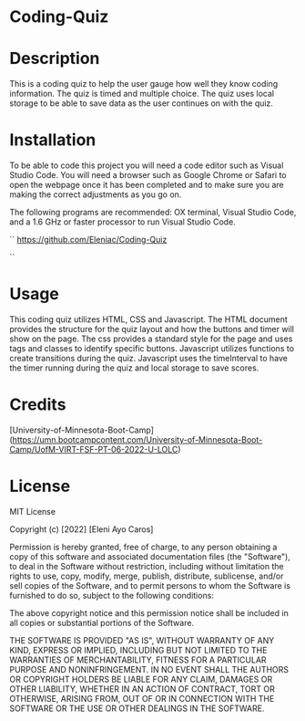 # Coding-Quiz
# Description
This is a coding quiz to help the user gauge how well they know coding information. The quiz is timed and multiple choice. The quiz uses local storage to be able to save data as the user continues on with the quiz. 

# Installation
To be able to code this project you will need a code editor such as Visual Studio Code. You will need a browser such as Google Chrome or Safari to open the webpage once it has been completed and to make sure you are making the correct adjustments as you go on. 

The following programs are recommended: OX terminal, Visual Studio Code, and a 1.6 GHz or faster processor to run Visual Studio Code.

``
https://github.com/Eleniac/Coding-Quiz

``

# Usage
This coding quiz utilizes HTML, CSS and Javascript. The HTML document provides the structure for the quiz layout and how the buttons and timer will show on the page. The css provides a standard style for the page and uses tags and classes to identify specific buttons. Javascript utilizes functions to create transitions during the quiz. Javascript uses the timeInterval to have the timer running during the quiz and local storage to save scores.  






# Credits
[University-of-Minnesota-Boot-Camp] (https://umn.bootcampcontent.com/University-of-Minnesota-Boot-Camp/UofM-VIRT-FSF-PT-06-2022-U-LOLC)

# License
MIT License

Copyright (c) [2022] [Eleni Ayo Caros]

Permission is hereby granted, free of charge, to any person obtaining a copy
of this software and associated documentation files (the "Software"), to deal
in the Software without restriction, including without limitation the rights
to use, copy, modify, merge, publish, distribute, sublicense, and/or sell
copies of the Software, and to permit persons to whom the Software is
furnished to do so, subject to the following conditions:

The above copyright notice and this permission notice shall be included in all
copies or substantial portions of the Software.

THE SOFTWARE IS PROVIDED "AS IS", WITHOUT WARRANTY OF ANY KIND, EXPRESS OR
IMPLIED, INCLUDING BUT NOT LIMITED TO THE WARRANTIES OF MERCHANTABILITY,
FITNESS FOR A PARTICULAR PURPOSE AND NONINFRINGEMENT. IN NO EVENT SHALL THE
AUTHORS OR COPYRIGHT HOLDERS BE LIABLE FOR ANY CLAIM, DAMAGES OR OTHER
LIABILITY, WHETHER IN AN ACTION OF CONTRACT, TORT OR OTHERWISE, ARISING FROM,
OUT OF OR IN CONNECTION WITH THE SOFTWARE OR THE USE OR OTHER DEALINGS IN THE
SOFTWARE.